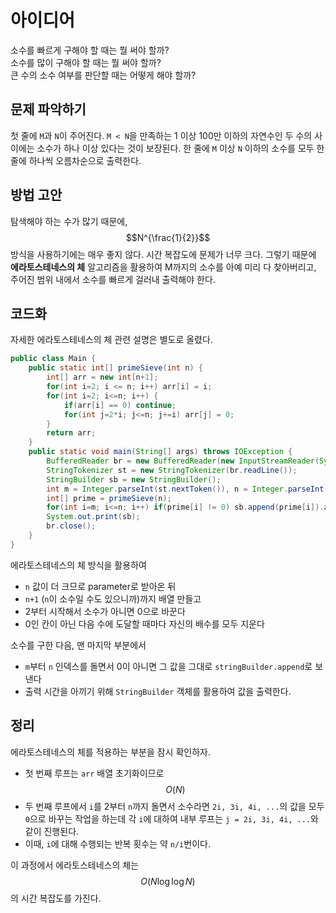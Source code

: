 # 아이디어
소수를 빠르게 구해야 할 때는 뭘 써야 할까?   
소수를 많이 구해야 할 때는 뭘 써야 할까?   
큰 수의 소수 여부를 판단할 때는 어떻게 해야 할까?

## 문제 파악하기
첫 줄에 `M`과 `N`이 주어진다.
`M < N`을 만족하는 1 이상 100만 이하의 자연수인 두 수의 사이에는 소수가 하나 이상 있다는 것이 보장된다.
한 줄에 `M` 이상 `N` 이하의 소수를 모두 한 줄에 하나씩 오름차순으로 출력한다.

## 방법 고안
탐색해야 하는 수가 많기 때문에, $$N^{\frac{1}{2}}$$ 방식을 사용하기에는 매우 좋지 않다. 시간 복잡도에 문제가 너무 크다. 그렇기 때문에 **에라토스테네스의 체** 알고리즘을 활용하여 M까지의 소수를 아예 미리 다 찾아버리고, 주어진 범위 내에서 소수를 빠르게 걸러내 출력해야 한다.

## 코드화
자세한 에라토스테네스의 체 관련 설명은 별도로 올렸다.

```JAVA
public class Main {
    public static int[] primeSieve(int n) {
        int[] arr = new int[n+1];
        for(int i=2; i <= n; i++) arr[i] = i;
        for(int i=2; i<=n; i++) {
            if(arr[i] == 0) continue;
            for(int j=2*i; j<=n; j+=i) arr[j] = 0;
        }
        return arr;
    }
    public static void main(String[] args) throws IOException {
        BufferedReader br = new BufferedReader(new InputStreamReader(System.in));
        StringTokenizer st = new StringTokenizer(br.readLine());
        StringBuilder sb = new StringBuilder();
        int m = Integer.parseInt(st.nextToken()), n = Integer.parseInt(st.nextToken());
        int[] prime = primeSieve(n);
        for(int i=m; i<=n; i++) if(prime[i] != 0) sb.append(prime[i]).append("\n");
        System.out.print(sb);
        br.close();
    }
}
```

에라토스테네스의 체 방식을 활용하여
- `n` 값이 더 크므로 parameter로 받아온 뒤
- `n+1` (`n`이 소수일 수도 있으니까)까지 배열 만들고
- 2부터 시작해서 소수가 아니면 0으로 바꾼다
- 0인 칸이 아닌 다음 수에 도달할 때마다 자신의 배수를 모두 지운다

소수를 구한 다음, 맨 마지막 부분에서
- `m`부터 `n` 인덱스를 돌면서 0이 아니면 그 값을 그대로 `stringBuilder.append`로 보낸다
- 출력 시간을 아끼기 위해 `StringBuilder` 객체를 활용하여 값을 출력한다.

## 정리
에라토스테네스의 체를 적용하는 부분을 잠시 확인하자.   
- 첫 번째 루프는 `arr` 배열 초기화이므로 $$O(N)$$
- 두 번째 루프에서 `i`를 2부터 `n`까지 돌면서 소수라면 `2i, 3i, 4i, ...`의 값을 모두 `0`으로 바꾸는 작업을 하는데 각 `i`에 대하여 내부 루프는 `j = 2i, 3i, 4i, ...`와 같이 진행된다.
- 이때, `i`에 대해 수행되는 반복 횟수는 약 `n/i`번이다.

이 과정에서 에라토스테네스의 체는 $$O(N \log{\log {N}})$$의 시간 복잡도를 가진다.
